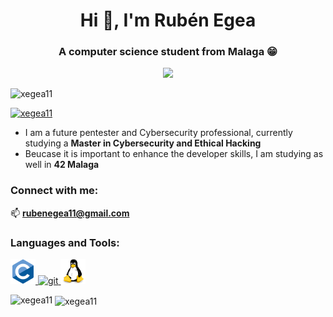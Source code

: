 <h1 align="center">Hi 👋, I'm Rubén Egea</h1>
<h3 align="center">A computer science student from Malaga 😁</h3>

<p align="center"> <img src="https://labs.openai.com/e/m2x1wSFGenHwMThuHk9yafiD/4J8HZ0Z8k0L9a21cIWhVoYQY" </p>

<p align="left"> <img src="https://komarev.com/ghpvc/?username=xegea11&label=Profile%20views&color=0e75b6&style=flat" alt="xegea11" /> </p>

<p align="left"> <a href="https://github.com/ryo-ma/github-profile-trophy"><img src="https://github-profile-trophy.vercel.app/?username=xegea11" alt="xegea11" /></a> </p>

- I am a future pentester and Cybersecurity professional, currently studying a **Master in Cybersecurity and Ethical Hacking**
- Beucase it is important to enhance the developer skills, I am studying as well in **42 Malaga**

<h3 align="left">Connect with me:</h3>
<p align="left">
</p>

📫 **rubenegea11@gmail.com**

<h3 align="left">Languages and Tools:</h3>
<p align="left"> <a href="https://www.cprogramming.com/" target="_blank" rel="noreferrer"> <img src="https://raw.githubusercontent.com/devicons/devicon/master/icons/c/c-original.svg" alt="c" width="40" height="40"/> </a> <a href="https://git-scm.com/" target="_blank" rel="noreferrer"> <img src="https://www.vectorlogo.zone/logos/git-scm/git-scm-icon.svg" alt="git" width="40" height="40"/> </a> <a href="https://www.linux.org/" target="_blank" rel="noreferrer"> <img src="https://raw.githubusercontent.com/devicons/devicon/master/icons/linux/linux-original.svg" alt="linux" width="40" height="40"/> </a> </p>

<p><img align="left" src="https://github-readme-stats.vercel.app/api/top-langs?username=xegea11&show_icons=true&locale=en&layout=compact" alt="xegea11" /></p>

<p>&nbsp;<img align="center" src="https://github-readme-stats.vercel.app/api?username=xegea11&show_icons=true&locale=en" alt="xegea11" /></p>
